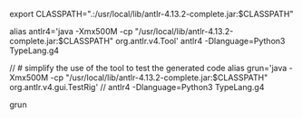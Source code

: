
export CLASSPATH=".:/usr/local/lib/antlr-4.13.2-complete.jar:$CLASSPATH"

alias antlr4='java -Xmx500M -cp "/usr/local/lib/antlr-4.13.2-complete.jar:$CLASSPATH" org.antlr.v4.Tool'
antlr4 -Dlanguage=Python3 TypeLang.g4



// # simplify the use of the tool to test the generated code
alias grun='java -Xmx500M -cp "/usr/local/lib/antlr-4.13.2-complete.jar:$CLASSPATH" org.antlr.v4.gui.TestRig'
// antlr4 -Dlanguage=Python3 TypeLang.g4

grun 